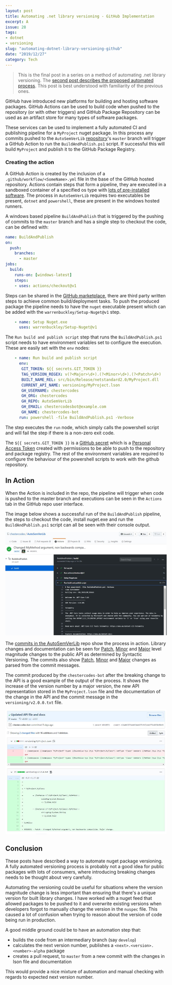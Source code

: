 ```yaml
---
layout: post
title: Automating .net library versioning - GitHub Implementation
excerpt: A 
issue: 28
tags: 
- dotnet
- versioning
slug: "automating-dotnet-library-versioning-github"
date: "2019/12/27"
category: Tech
---
```


> This is the final post in a series on a method of automating .net library versioning. The [second post describes the proposed automated process](/automating-dotnet-library-versioning-the-process). This post is best understood with familiarity of the previous ones.


GitHub have introduced new platforms for building and hosting software packages. GitHub Actions can be used to build code when pushed to the repository (or with other triggers) and GitHub Package Repository can be used as an artifact store for many types of software packages. 

These services can be used to implement a fully automated CI and publishing pipeline for a `MyProject` nuget package. In this process any commits pushed to the `AutoSemVerLib` [repository](https://github.com/chestercodes/AutoSemVerLib/)'s `master` branch will trigger a GitHub Action to run the `BuildAndPublish.ps1` script. If successful this will build `MyProject` and publish it to the GitHub Package Registry.

### Creating the action

A GitHub Action is created by the inclusion of a `.github/workflow/<SomeName>.yml` file in the base of the GitHub hosted repository. Actions contain steps that form a pipeline, they are executed in a sandboxed container of a specified os type with [lots of pre-installed software](https://help.github.com/en/actions/automating-your-workflow-with-github-actions/software-installed-on-github-hosted-runners).
The process in `AutoSemVerLib` requires two executables be present, `dotnet` and `powershell`, these are present in the windows hosted runners.

A windows based pipeline `BuildAndPublish` that is triggered by the pushing of commits to the `master` branch and has a single step to checkout the code, can be defined with:

``` yaml
name: BuildAndPublish
on:
  push:
    branches:
      - master
jobs:
  build:
    runs-on: [windows-latest]
    steps:
    - uses: actions/checkout@v1
```

Steps can be shared in the [GitHub marketplace](https://github.com/marketplace?type=actions), there are third party written steps to achieve common build/deployment tasks. 
To push the produced package the pipeline needs to have the `nuget` executable present which can be added with the `warrenbuckley/Setup-Nuget@v1` step. 

``` yaml
    - name: Setup Nuget.exe
      uses: warrenbuckley/Setup-Nuget@v1
```

The `Run build and publish script` step that runs the `BuildAndPublish.ps1` script needs to have environment variables set to configure the execution. These are easily set with the `env` nodes:

``` yaml
    - name: Run build and publish script
      env:
       GIT_TOKEN: ${{ secrets.GIT_TOKEN }}
       TAG_VERSION_REGEX: v(?<Major>\d+).(?<Minor>\d+).(?<Patch>\d+)
       BUILT_NAME_REL: src/bin/Release/netstandard2.0/MyProject.dll
       CURRENT_API_NAME: versioning/MyProject.lson
       GH_USERNAME: chestercodes
       GH_ORG: chestercodes
       GH_REPO: AutoSemVerLib
       GH_EMAIL: chestercodesbot@example.com
       GH_NAME: chestercodes-bot                            
      run: powershell -file BuildAndPublish.ps1 -Verbose
```

The step executes the `run` node, which simply calls the powershell script and will fail the step if there is a non-zero exit code.

The `${{ secrets.GIT_TOKEN }}` is a [GitHub secret](https://help.github.com/en/actions/automating-your-workflow-with-github-actions/creating-and-using-encrypted-secrets) which is a [Personal Access Token](https://help.github.com/en/github/authenticating-to-github/creating-a-personal-access-token-for-the-command-line) created with permissions to be able to push to the repository and package registry. The rest of the environment variables are required to configure the behaviour of the powershell scripts to work with the github repository.

## In Action

When the Action is included in the repo, the pipeline will trigger when code is pushed to the master branch and executions can be seen in the `Actions` tab in the GitHub repo user interface.

The image below shows a successful run of the `BuildAndPublish` pipeline, the steps to checkout the code, install nuget.exe and run the `BuildAndPublish.ps1` script can all be seen with their console output. 

![PipelineRunning](PipelineRunning.jpg)


The [commits in the AutoSemVerLib](https://github.com/chestercodes/AutoSemVerLib/commits/master) repo show the process in action. Library changes and documentation can be seen for [Patch](https://github.com/chestercodes/AutoSemVerLib/compare/v1.0.0...v1.0.1), [Minor](https://github.com/chestercodes/AutoSemVerLib/compare/v1.0.1...v1.1.0) and [Major](https://github.com/chestercodes/AutoSemVerLib/compare/v1.1.0...v2.0.0) level magnitude changes to the public API as determined by Syntactic Versioning. The commits also show [Patch](https://github.com/chestercodes/AutoSemVerLib/compare/v2.0.0...v2.0.1), [Minor](https://github.com/chestercodes/AutoSemVerLib/compare/v2.0.1...v2.1.0) and [Major](https://github.com/chestercodes/AutoSemVerLib/compare/v2.1.0...v3.0.0) changes as parsed from the commit messages.

The commit produced by the `chestercodes-bot` after the breaking change to the API is a good example of the output of the process. It shows the increase of the version number by a major version, the new API representation stored in the `MyProject.lson` file and the documentation of the change in the API and the commit message in the `versioning/v2.0.0.txt` file.

![Commit](BreakingApiChange.jpg)

## Conclusion

These posts have described a way to automate nuget package versioning. 
A fully automated versioning process is probably not a good idea for public packages with lots of consumers, where introducing breaking changes needs to be thought about very carefully. 

Automating the versioning could be useful for situations where the version magnitude change is less important than ensuring that there's a unique version for built library changes. I have worked with a nuget feed that allowed packages to be pushed to it and overwrite existing versions when developers forgot to manually change the version in the `nuspec` file. This caused a lot of confusion when trying to reason about the version of code being run in production.

A good middle ground could be to have an automation step that:

- builds the code from an intermediary branch (say `develop`)
- calculates the next version number, publishes a `<next>.<version>.<number>-alpha` package
- creates a pull request, to `master` from a new commit with the changes in lson file and documentation

This would provide a nice mixture of automation and manual checking with regards to expected next version number.
